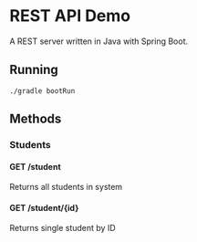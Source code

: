 # REST API Demo
A REST server written in Java with Spring Boot. 

## Running
    ./gradle bootRun

## Methods
### Students
#### GET /student
Returns all students in system

#### GET /student/{id}
Returns single student by ID
